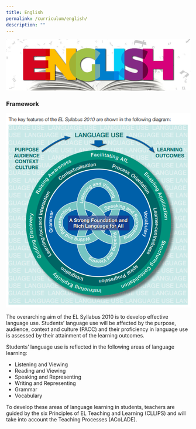 ```yaml
---
title: English
permalink: /curriculum/english/
description: ""
---
```

![](/images/ATS_English.jpeg)

### Framework

![](/images/EL_framework.png)

The overarching aim of the EL Syllabus 2010 is to develop effective language use. Students’ language use will be affected by the purpose, audience, context and culture (PACC) and their proficiency in language use is assessed by their attainment of the learning outcomes. 

  

Students’ language use is reflected in the following areas of language learning:

*   Listening and Viewing
*   Reading and Viewing    
*   Speaking and Representing   
*   Writing and Representing
*   Grammar
*   Vocabulary
    

  
To develop these areas of language learning in students, teachers are guided by the six Principles of EL Teaching and Learning (CLLIPS) and will take into account the Teaching Processes (ACoLADE).

